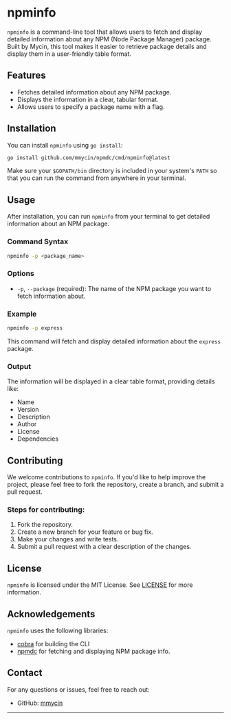 # npminfo

`npminfo` is a command-line tool that allows users to fetch and display detailed information about any NPM (Node Package Manager) package. Built by Mycin, this tool makes it easier to retrieve package details and display them in a user-friendly table format.

## Features
- Fetches detailed information about any NPM package.
- Displays the information in a clear, tabular format.
- Allows users to specify a package name with a flag.

## Installation

You can install `npminfo` using `go install`:

```bash
go install github.com/mmycin/npmdc/cmd/npminfo@latest
```

Make sure your `$GOPATH/bin` directory is included in your system's `PATH` so that you can run the command from anywhere in your terminal.

## Usage

After installation, you can run `npminfo` from your terminal to get detailed information about an NPM package.

### Command Syntax

```bash
npminfo -p <package_name>
```

### Options

- `-p`, `--package` (required): The name of the NPM package you want to fetch information about.

### Example

```bash
npminfo -p express
```

This command will fetch and display detailed information about the `express` package.

### Output

The information will be displayed in a clear table format, providing details like:
- Name
- Version
- Description
- Author
- License
- Dependencies

## Contributing

We welcome contributions to `npminfo`. If you'd like to help improve the project, please feel free to fork the repository, create a branch, and submit a pull request.

### Steps for contributing:
1. Fork the repository.
2. Create a new branch for your feature or bug fix.
3. Make your changes and write tests.
4. Submit a pull request with a clear description of the changes.

## License

`npminfo` is licensed under the MIT License. See [LICENSE](./LICENSE) for more information.

## Acknowledgements

`npminfo` uses the following libraries:
- [cobra](https://github.com/spf13/cobra) for building the CLI
- [npmdc](https://github.com/mmycin/npmdc) for fetching and displaying NPM package info.

## Contact

For any questions or issues, feel free to reach out:
- GitHub: [mmycin](https://github.com/mmycin)

---

